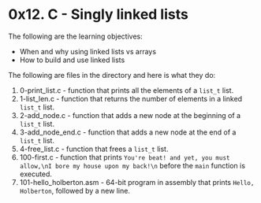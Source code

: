 # 0x12. C - Singly linked lists
The following are the learning objectives:
-   When and why using linked lists vs arrays
-   How to build and use linked lists

The following are files in the directory and  here is what they do:
1. 0-print_list.c - function that prints all the elements of a `list_t` list.
2. 1-list_len.c - function that returns the number of elements in a linked `list_t` list.
3. 2-add_node.c - function that adds a new node at the beginning of a `list_t` list.
4. 3-add_node_end.c - function that adds a new node at the end of a `list_t` list.
5. 4-free_list.c - function that frees a `list_t` list.
6. 100-first.c - function that prints `You're beat! and yet, you must allow,\nI bore my house upon my back!\n` before the `main` function is executed.
7. 101-hello_holberton.asm - 64-bit program in assembly that prints `Hello, Holberton`, followed by a new line.